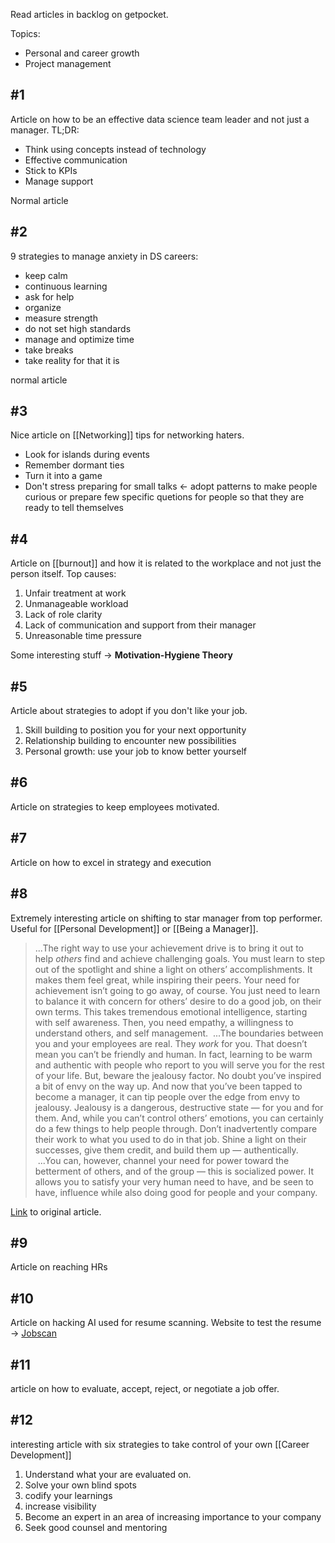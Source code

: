 Read articles in backlog on getpocket.

Topics:
- Personal and career growth
- Project management

## #1
Article on how to be an effective data science team leader and not just a manager.
TL;DR:
- Think using concepts instead of technology
- Effective communication
- Stick to KPIs
- Manage support

Normal article

## #2 
9 strategies to manage anxiety in DS careers:
- keep calm
- continuous learning
- ask for help
- organize
- measure strength
- do not set high standards
- manage and optimize time
- take breaks
- take reality for that it is 

normal article

## #3

Nice article on [[Networking]] tips for networking haters.
- Look for islands during events
- Remember dormant ties
- Turn it into a game
- Don't stress preparing for small talks <- adopt patterns to make people curious or prepare few specific quetions for people so that they are ready to tell themselves

## #4

Article on [[burnout]] and how it is related to the workplace and not just the person itself. 
Top causes:
1.  Unfair treatment at work
2.  Unmanageable workload
3.  Lack of role clarity
4.  Lack of communication and support from their manager
5.  Unreasonable time pressure

Some interesting stuff -> **Motivation-Hygiene Theory**

## #5 
Article about strategies to adopt if you don't like your job.
1. Skill building to position you for your next opportunity
2. Relationship building to encounter new possibilities
3. Personal growth: use your job to know better yourself

## #6
Article on strategies to keep employees motivated.

## #7 
Article on how to excel in strategy and execution

## #8 
Extremely interesting article on shifting to star manager from top performer. Useful for [[Personal Development]] or [[Being a Manager]].

> ...The right way to use your achievement drive is to bring it out to help _others_ find and achieve challenging goals. You must learn to step out of the spotlight and shine a light on others’ accomplishments. It makes them feel great, while inspiring their peers. Your need for achievement isn’t going to go away, of course. You just need to learn to balance it with concern for others’ desire to do a good job, on their own terms. This takes tremendous emotional intelligence, starting with self awareness. Then, you need empathy, a willingness to understand others, and self management.
>  ...The boundaries between you and your employees are real. They _work_ for you. That doesn’t mean you can’t be friendly and human. In fact, learning to be warm and authentic with people who report to you will serve you for the rest of your life. But, beware the jealousy factor. No doubt you’ve inspired a bit of envy on the way up. And now that you’ve been tapped to become a manager, it can tip people over the edge from envy to jealousy. Jealousy is a dangerous, destructive state — for you and for them. And, while you can’t control others’ emotions, you can certainly do a few things to help people through. Don’t inadvertently compare their work to what you used to do in that job. Shine a light on their successes, give them credit, and build them up — authentically.
>  ...You can, however, channel your need for power toward the betterment of others, and of the group — this is socialized power. It allows you to satisfy your very human need to have, and be seen to have, influence while also doing good for people and your company.

[Link](https://hbr.org/2015/10/shifting-from-star-performer-to-star-manager?fbclid=IwAR0HME-MkRemzy4NI-iZtBAmclTLpA91Z1BHUzMb-XHOHueMiDbrwOY7Jbk&tpcc=orgsocial_edit&utm_source=pocket_mylist) to original article.

## #9 
Article on reaching HRs

## #10
Article on hacking AI used for resume scanning.
Website to test the resume -> [Jobscan](https://www.jobscan.co/)

## #11
article on how to evaluate, accept, reject, or negotiate a job offer.
## #12
interesting article with six strategies to take control of your own [[Career Development]]
1. Understand what your are evaluated on.
2. Solve your own blind spots
3. codify your learnings
4. increase visibility
5. Become an expert in an area of increasing importance to your company
6. Seek good counsel and mentoring